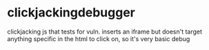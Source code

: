# clickjackingdebugger
clickjacking js that tests for vuln.
 inserts an iframe but doesn't target anything specific in the html to click on, so it's very basic debug
